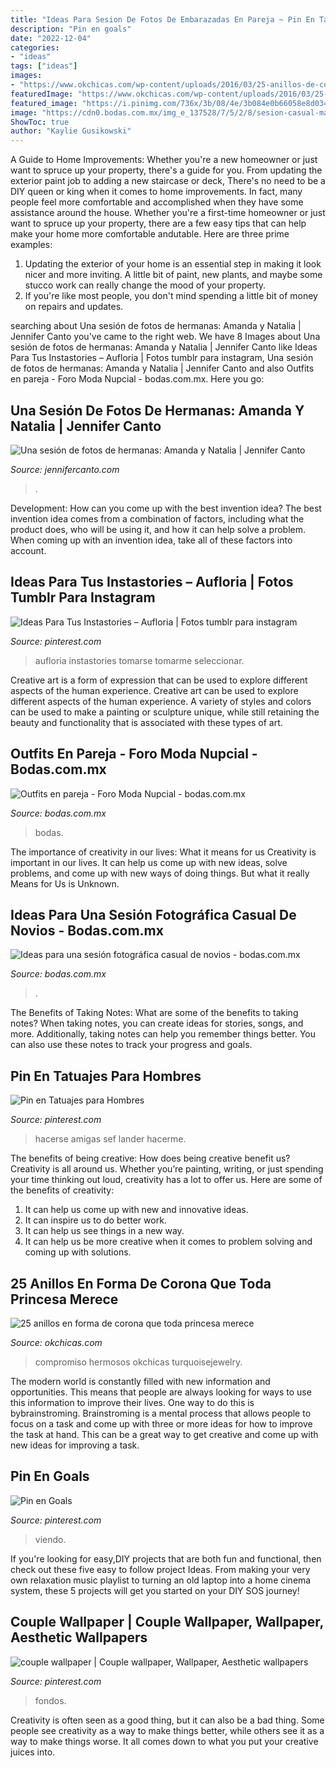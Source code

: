 ```yaml
---
title: "Ideas Para Sesion De Fotos De Embarazadas En Pareja ~ Pin En Tatuajes Para Hombres"
description: "Pin en goals"
date: "2022-12-04"
categories:
- "ideas"
tags: ["ideas"]
images:
- "https://www.okchicas.com/wp-content/uploads/2016/03/25-anillos-de-compromiso-corona-para-la-princesa-que-llevas-dentro-10.jpg"
featuredImage: "https://www.okchicas.com/wp-content/uploads/2016/03/25-anillos-de-compromiso-corona-para-la-princesa-que-llevas-dentro-10.jpg"
featured_image: "https://i.pinimg.com/736x/3b/08/4e/3b084e0b66058e8d0344d4fce4387cd5.jpg"
image: "https://cdn0.bodas.com.mx/img_e_137528/7/5/2/8/sesion-casual-mariana-gabriel-by-photocity-studio-48_5_137528.jpg"
ShowToc: true
author: "Kaylie Gusikowski"
---
```



A Guide to Home Improvements: Whether you're a new homeowner or just want to spruce up your property, there's a guide for you. From updating the exterior paint job to adding a new staircase or deck,
There's no need to be a DIY queen or king when it comes to home improvements. In fact, many people feel more comfortable and accomplished when they have some assistance around the house. Whether you're a first-time homeowner or just want to spruce up your property, there are a few easy tips that can help make your home more comfortable andutable. Here are three prime examples: 
1) Updating the exterior of your home is an essential step in making it look nicer and more inviting. A little bit of paint, new plants, and maybe some stucco work can really change the mood of your property. 
2) If you're like most people, you don't mind spending a little bit of money on repairs and updates.

	

		
searching about Una sesión de fotos de hermanas: Amanda y Natalia | Jennifer Canto you've came to the right web. We have 8 Images about Una sesión de fotos de hermanas: Amanda y Natalia | Jennifer Canto like Ideas Para Tus Instastories – Aufloria | Fotos tumblr para instagram, Una sesión de fotos de hermanas: Amanda y Natalia | Jennifer Canto and also Outfits en pareja - Foro Moda Nupcial - bodas.com.mx. Here you go:
		
    
## Una Sesión De Fotos De Hermanas: Amanda Y Natalia | Jennifer Canto

<img loading=lazy src="http://www.jennifercanto.com/wp-content/uploads/2018/01/retrato_amanda_naty_3.jpg" onerror="this.onerror=null;this.src='https://tse1.mm.bing.net/th?id=OIP.Jsn6BV96Cn0C811uwZChEAHaLL&amp;pid=15.1';" alt="Una sesión de fotos de hermanas: Amanda y Natalia | Jennifer Canto">

_Source: jennifercanto.com_

>. 

	

Development: How can you come up with the best invention idea?
The best invention idea comes from a combination of factors, including what the product does, who will be using it, and how it can help solve a problem. When coming up with an invention idea, take all of these factors into account.

    
## Ideas Para Tus Instastories – Aufloria | Fotos Tumblr Para Instagram

<img loading=lazy src="https://i.pinimg.com/736x/f9/18/92/f91892b73adcd75024d6cdbf31142c0b.jpg" onerror="this.onerror=null;this.src='https://tse2.mm.bing.net/th?id=OIP.Lnqeq4Q19l87nSEhpNVsGQHaNK&amp;pid=15.1';" alt="Ideas Para Tus Instastories – Aufloria | Fotos tumblr para instagram">

_Source: pinterest.com_

>aufloria instastories tomarse tomarme seleccionar. 

	

Creative art is a form of expression that can be used to explore different aspects of the human experience.
Creative art can be used to explore different aspects of the human experience. A variety of styles and colors can be used to make a painting or sculpture unique, while still retaining the beauty and functionality that is associated with these types of art.

    
## Outfits En Pareja - Foro Moda Nupcial - Bodas.com.mx

<img loading=lazy src="https://cdn0.bodas.com.mx/usr/4/8/9/4/cfb_581500.jpg" onerror="this.onerror=null;this.src='https://tse3.mm.bing.net/th?id=OIP.Tuc0NCn16qhHIS7ESo0U_AAAAA&amp;pid=15.1';" alt="Outfits en pareja - Foro Moda Nupcial - bodas.com.mx">

_Source: bodas.com.mx_

>bodas. 

	

The importance of creativity in our lives: What it means for us
Creativity is important in our lives. It can help us come up with new ideas, solve problems, and come up with new ways of doing things. But what it really Means for Us is Unknown.

    
## Ideas Para Una Sesión Fotográfica Casual De Novios - Bodas.com.mx

<img loading=lazy src="https://cdn0.bodas.com.mx/img_e_137528/7/5/2/8/sesion-casual-mariana-gabriel-by-photocity-studio-48_5_137528.jpg" onerror="this.onerror=null;this.src='https://tse1.mm.bing.net/th?id=OIP.ycfS0euigw5UBzIr_Gv6lwHaE8&amp;pid=15.1';" alt="Ideas para una sesión fotográfica casual de novios - bodas.com.mx">

_Source: bodas.com.mx_

>. 

	

The Benefits of Taking Notes: What are some of the benefits to taking notes?
When taking notes, you can create ideas for stories, songs, and more. Additionally, taking notes can help you remember things better. You can also use these notes to track your progress and goals.

    
## Pin En Tatuajes Para Hombres

<img loading=lazy src="https://i.pinimg.com/736x/de/ae/cc/deaecc0dfa31744a70a3fb4c6d382a4c.jpg" onerror="this.onerror=null;this.src='https://tse4.mm.bing.net/th?id=OIP.ZkJL1ErQoapvPc40RuUKVwHaD4&amp;pid=15.1';" alt="Pin en Tatuajes para Hombres">

_Source: pinterest.com_

>hacerse amigas sef lander hacerme. 

	

The benefits of being creative: How does being creative benefit us?
Creativity is all around us. Whether you’re painting, writing, or just spending your time thinking out loud, creativity has a lot to offer us. Here are some of the benefits of creativity: 
1. It can help us come up with new and innovative ideas.
2. It can inspire us to do better work.
3. It can help us see things in a new way.
4. It can help us be more creative when it comes to problem solving and coming up with solutions.

    
## 25 Anillos En Forma De Corona Que Toda Princesa Merece

<img loading=lazy src="https://www.okchicas.com/wp-content/uploads/2016/03/25-anillos-de-compromiso-corona-para-la-princesa-que-llevas-dentro-10.jpg" onerror="this.onerror=null;this.src='https://tse3.mm.bing.net/th?id=OIP.NwgQLkJmtkOG5xY8VylfJQHaHa&amp;pid=15.1';" alt="25 anillos en forma de corona que toda princesa merece">

_Source: okchicas.com_

>compromiso hermosos okchicas turquoisejewelry. 

	

The modern world is constantly filled with new information and opportunities. This means that people are always looking for ways to use this information to improve their lives. One way to do this is bybrainstroming. Brainstroming is a mental process that allows people to focus on a task and come up with three or more ideas for how to improve the task at hand. This can be a great way to get creative and come up with new ideas for improving a task.

    
## Pin En Goals

<img loading=lazy src="https://i.pinimg.com/736x/b6/62/62/b66262ed16dbed39c9d67bdbd9e7616f.jpg" onerror="this.onerror=null;this.src='https://tse2.mm.bing.net/th?id=OIP.mJPcuUfedyFLNaWIeEW67QHaNH&amp;pid=15.1';" alt="Pin en Goals">

_Source: pinterest.com_

>viendo. 

	

If you're looking for easy,DIY projects that are both fun and functional, then check out these five easy to follow project Ideas. From making your very own relaxation music playlist to turning an old laptop into a home cinema system, these 5 projects will get you started on your DIY SOS journey!

    
## Couple Wallpaper | Couple Wallpaper, Wallpaper, Aesthetic Wallpapers

<img loading=lazy src="https://i.pinimg.com/736x/3b/08/4e/3b084e0b66058e8d0344d4fce4387cd5.jpg" onerror="this.onerror=null;this.src='https://tse3.mm.bing.net/th?id=OIP.83vo1svhXYroOuGP7mUa0wHaNK&amp;pid=15.1';" alt="couple wallpaper | Couple wallpaper, Wallpaper, Aesthetic wallpapers">

_Source: pinterest.com_

>fondos. 

	

Creativity is often seen as a good thing, but it can also be a bad thing. Some people see creativity as a way to make things better, while others see it as a way to make things worse. It all comes down to what you put your creative juices into.

